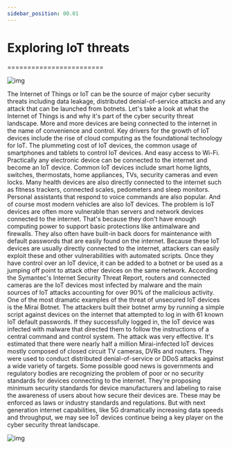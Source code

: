 ```yaml
---
sidebar_position: 00.01
---
```


# Exploring IoT threats
========================

![img](/img/IoT.png)

The Internet of Things or IoT can be the source of major cyber security threats including data leakage, distributed denial-of-service attacks and any attack that can be launched from botnets. Let's take a look at what the Internet of Things is and why it's part of the cyber security threat landscape. More and more devices are being connected to the internet in the name of convenience and control. Key drivers for the growth of IoT devices include the rise of cloud computing as the foundational technology for IoT. The plummeting cost of IoT devices, the common usage of smartphones and tablets to control IoT devices. And easy access to Wi-Fi. Practically any electronic device can be connected to the internet and become an IoT device. Common IoT devices include smart home lights, switches, thermostats, home appliances, TVs, security cameras and even locks. Many health devices are also directly connected to the internet such as fitness trackers, connected scales, pedometers and sleep monitors. Personal assistants that respond to voice commands are also popular. And of course most modern vehicles are also IoT devices. The problem is IoT devices are often more vulnerable than servers and network devices connected to the internet. That's because they don't have enough computing power to support basic protections like antimalware and firewalls. They also often have built-in back doors for maintenance with default passwords that are easily found on the internet. Because these IoT devices are usually directly connected to the internet, attackers can easily exploit these and other vulnerabilities with automated scripts. Once they have control over an IoT device, it can be added to a botnet or be used as a jumping off point to attack other devices on the same network. According the Symantec's Internet Security Threat Report, routers and connected cameras are the IoT devices most infected by malware and the main sources of IoT attacks accounting for over 90% of the malicious activity. One of the most dramatic examples of the threat of unsecured IoT devices is the Mirai Botnet. The attackers built their botnet army by running a simple script against devices on the internet that attempted to log in with 61 known IoT default passwords. If they successfully logged in, the IoT device was infected with malware that directed them to follow the instructions of a central command and control system. The attack was very effective. It's estimated that there were nearly half a million Mirai-infected IoT devices mostly composed of closed circuit TV cameras, DVRs and routers. They were used to conduct distributed denial-of-service or DDoS attacks against a wide variety of targets. Some possible good news is governments and regulatory bodies are recognizing the problem of poor or no security standards for devices connecting to the internet. They're proposing minimum security standards for device manufacturers and labeling to raise the awareness of users about how secure their devices are. These may be enforced as laws or industry standards and regulations. But with next generation internet capabilities, like 5G dramatically increasing data speeds and throughput, we may see IoT devices continue being a key player on the cyber security threat landscape.

![img](/img/IoT2.png)
